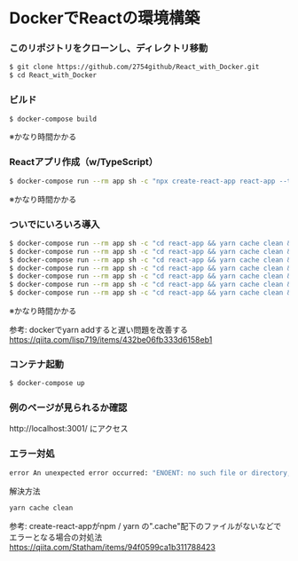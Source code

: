 # DockerでReactの環境構築

### このリポジトリをクローンし、ディレクトリ移動
```bash
$ git clone https://github.com/2754github/React_with_Docker.git
$ cd React_with_Docker
```

### ビルド
```bash
$ docker-compose build
```
※かなり時間かかる

### Reactアプリ作成（w/TypeScript）
```bash
$ docker-compose run --rm app sh -c "npx create-react-app react-app --template typescript"
```
※かなり時間かかる

### ついでにいろいろ導入
```bash
$ docker-compose run --rm app sh -c "cd react-app && yarn cache clean && yarn add @material-ui/core"
$ docker-compose run --rm app sh -c "cd react-app && yarn cache clean && yarn add @material-ui/icons"
$ docker-compose run --rm app sh -c "cd react-app && yarn cache clean && yarn add @material-ui/lab"
$ docker-compose run --rm app sh -c "cd react-app && yarn cache clean && yarn add axios"
$ docker-compose run --rm app sh -c "cd react-app && yarn cache clean && yarn add @emotion/core @emotion/styled"
$ docker-compose run --rm app sh -c "cd react-app && yarn cache clean && yarn add @types/react-router-dom"
$ docker-compose run --rm app sh -c "cd react-app && yarn cache clean && yarn add redux react-redux @types/react-redux"
```
※かなり時間かかる  

参考: dockerでyarn addすると遅い問題を改善する  
https://qiita.com/lisp719/items/432be06fb333d6158eb1

### コンテナ起動
```bash
$ docker-compose up
```

### 例のページが見られるか確認
http://localhost:3001/ にアクセス

### エラー対処
```bash
error An unexpected error occurred: "ENOENT: no such file or directory, lstat '/usr/src/app/react-app/node_modules/rxjs/fetch/'".
```
解決方法

```bash
yarn cache clean
```
参考: create-react-appがnpm / yarn の".cache"配下のファイルがないなどでエラーとなる場合の対処法  
https://qiita.com/Statham/items/94f0599ca1b311788423

